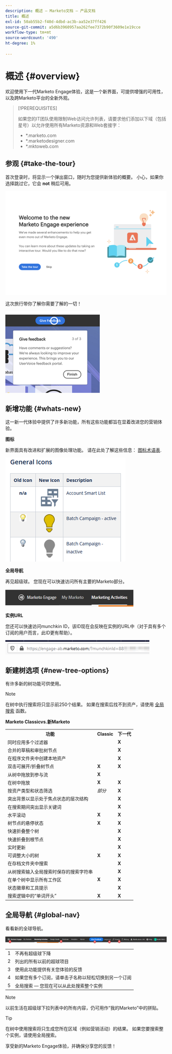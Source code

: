 ```yaml
---
description: 概述 — Marketo文档 — 产品文档
title: 概述
exl-id: 50ab55b2-f40d-4dbd-ac3b-aa52e37ff426
source-git-commit: a5d6b3960957aa262fee7372b90f3609e1e19cce
workflow-type: tm+mt
source-wordcount: '490'
ht-degree: 1%

---
```


# 概述 {#overview}

欢迎使用下一代Marketo Engage体验，这是一个新界面，可提供增强的可用性，以及跨Marketo平台的全新外观。

>[!PREREQUISITES]
>
>如果您的IT团队使用限制Web访问允许列表，请要求他们添加以下域（包括星号）以允许使用所有Marketo资源和Web套接字：
>
>* *.marketo.com
>* *.marketodesigner.com
>* *.mktoweb.com


## 参观 {#take-the-tour}

首次登录时，将显示一个弹出窗口，随时为您提供新体验的概要。 小心，如果你选择跳过它，它会 **not** 稍后可用。

![](assets/overview-1.png)

这次旅行带你了解你需要了解的一切！

![](assets/overview-2.png)

## 新增功能 {#whats-new}

这一新一代体验中提供了许多新功能，所有这些功能都旨在显着改进您的营销体验。

**图标**

新界面具有改进和扩展的图像处理功能。 请在此处了解这些信息： [图标术语表](/help/marketo/product-docs/marketo-engage-next-generation-experience/icon-glossary.md).

![](assets/overview-new-icons.png)

**全局导航**

再见超级球。 您现在可以快速访问所有主要的Marketo部分。

![](assets/overview-5.png)

**实例URL**

您还可以快速访问munchkin ID，该ID现在会反映在实例的URL中（对于具有多个订阅的用户而言，此ID更有帮助）。

![](assets/overview-6.png)

## 新建树选项 {#new-tree-options}

有许多新的树功能可供使用。

>[!NOTE]
>
>在树中执行搜索将只显示前250个结果。 如果在搜索后找不到资产，请使用 [全局搜索](/help/marketo/product-docs/marketo-engage-next-generation-experience/using-the-global-search.md) 函数。

**Marketo Classicvs.新Marketo**

<table> 
 <tbody>
  <tr>
   <th>功能</th> 
   <th>Classic</th> 
   <th>下一代</th> 
  </tr>
  <tr>
   <td>同时应用多个过滤器</td> 
   <td></td> 
   <td><strong>X</strong></td>  
  </tr>
  <tr>
   <td>合并的草稿和审批树节点</td> 
   <td></td> 
   <td><strong>X</strong></td> 
  </tr>
  <tr>
   <td>在程序文件夹中创建本地资产</td> 
   <td></td> 
   <td><strong>X</strong></td> 
  </tr>
  <tr>
   <td>双击可展开/折叠树节点</td> 
   <td><strong>X</strong></td> 
   <td><strong>X</strong></td>  
  </tr>
  <tr>
   <td>从树中拖放到参与流</td> 
   <td><strong>X</strong></td> 
   <td></td> 
  </tr>
  <tr>
   <td>在树中拖放</td> 
   <td><strong>X</strong></td> 
   <td><strong>X</strong></td> 
  </tr>
  <tr>
   <td>按资产类型和状态筛选</td> 
   <td><i>部分</i></td> 
   <td><strong>X</strong></td>  
  </tr>
  <tr>
   <td>突出背景以显示处于焦点状态的层次结构</td> 
   <td></td> 
   <td><strong>X</strong></td> 
  </tr>
  <tr>
   <td>在搜索期间突出显示关键词</td> 
   <td></td> 
   <td><strong>X</strong></td> 
  </tr>
  <tr>
   <td>水平滚动</td> 
   <td><strong>X</strong></td> 
   <td><strong>X</strong></td>  
  </tr>
  <tr>
   <td>树节点的悬停状态</td> 
   <td><strong>X</strong></td> 
   <td><strong>X</strong></td> 
  </tr>
  <tr>
   <td>快速折叠整个树</td> 
   <td></td> 
   <td><strong>X</strong></td> 
  </tr>
  <tr>
   <td>快速折叠到根节点</td> 
   <td></td> 
   <td><strong>X</strong></td>  
  </tr>
  <tr>
   <td>实时更新</td> 
   <td></td> 
   <td><strong>X</strong></td> 
  </tr>
  <tr>
   <td>可调整大小的树</td> 
   <td><strong>X</strong></td> 
   <td><strong>X</strong></td> 
  </tr>
  <tr>
   <td>在存档文件夹中搜索</td> 
   <td></td> 
   <td><strong>X</strong></td>  
  </tr>
  <tr>
   <td>从树搜索输入全局搜索时保存的搜索字符串</td> 
   <td></td> 
   <td><strong>X</strong></td> 
  </tr>
  <tr>
   <td>在单个树中显示所有工作区</td> 
   <td><strong>X</strong></td> 
   <td><strong>X</strong></td> 
  </tr>
  <tr>
   <td>状态徽章和工具提示</td> 
   <td></td> 
   <td><strong>X</strong></td>  
  </tr>
  <tr>
   <td>搜索逻辑中的“单词开头”</td> 
   <td><strong>X</strong></td> 
   <td><strong>X</strong></td> 
  </tr>
 </tbody>
</table>

## 全局导航 {#global-nav}

看看新的全球导航。

![](assets/overview-7.png)

<table> 
 <tbody>
  <tr>
   <td>1</td> 
   <td>不再有超级球下降</td> 
  </tr>
  <tr>
   <td>2</td> 
   <td>列出的所有以前的超球项目</td> 
  </tr>
  <tr>
   <td>3</td> 
   <td>使用此功能提供有关您体验的反馈</td> 
  </tr>
  <tr>
   <td>4</td> 
   <td>如果您有多个订阅，请单击子名称以轻松切换到另一个订阅</td> 
  </tr>
  <tr>
   <td>5</td> 
   <td>全局搜索 — 您现在可以从此处搜索整个实例</td> 
  </tr>
 </tbody>
</table>

>[!NOTE]
>
>以前生活在超级球下拉列表中的所有内容，仍可用作“我的Marketo”中的拼贴。

>[!TIP]
>
>在树中使用搜索将只生成您所在区域（例如营销活动）的结果。 如果您要搜索整个实例，请使用全局搜索。

享受新的Marketo Engage体验，并确保分享您的反馈！
